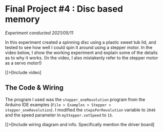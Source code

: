 # Final Project #4 : Disc based memory
*Experiment conducted 2021/05/11*

In this experiment created a spinning disc using a plastic sweet tub lid, and tested to see how well I could spin it around using a stepper motor. In the video below, I show the working experiment and explain some of the details as to why it works. (In the video, I also mistakenly refer to the stepper motor as a servo motor!)

[]>[Include video]


## The Code & Wiring
The program I used was the `stepper_oneRevolution` program from the Arduino IDE examples (`File > Examples > Stepper > stepper_oneRevolution`). I modified the `stepsPerRevolution` variable to `2048` and the speed parameter in `myStepper.setSpeed` to `15`.

[]>[Include wiring diagram and info. Specifically mention the driver board]
